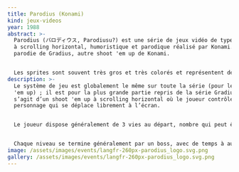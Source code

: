 ```yaml
---
title: Parodius (Konami)
kind: jeux-videos
year: 1988
abstract: >-
  Parodius (パロディウス, Parodiusu?) est une série de jeux vidéo de type shoot 'em up
  à scrolling horizontal, humoristique et parodique réalisé par Konami. C'est la
  parodie de Gradius, autre shoot 'em up de Konami.


  Les sprites sont souvent très gros et très colorés et représentent des ennemis aussi loufoques que des seringues ou des moaïs.
description: >-
  Le système de jeu est globalement le même sur toute la série (pour les shoot
  'em up) ; il est pour la plus grande partie repris de la série Gradius. Il
  s’agit d’un shoot 'em up à scrolling horizontal où le joueur contrôle un
  personnage qui se déplace librement à l’écran. 


  Le joueur dispose généralement de 3 vies au départ, nombre qui peut être augmenté s’il atteint un score suffisant. Le personnage n’a qu’un point de vie, ce qui veut dire qu’il est vaincu au premier coup qu’il reçoit. Le jeu possède un système de points de contrôle qui permet de ne pas le reprendre au début à chaque fois que le personnage perd une vie. 


  Chaque niveau se termine généralement par un boss, avec de temps à autre un miniboss quelque part dans le niveau. Les versions console du jeu permettent de régler la difficulté, mais les versions arcade ont une gradation de la difficulté selon le temps que le personnage tient sans perdre de vies.
image: /assets/images/events/langfr-260px-parodius_logo.svg.png
gallery: /assets/images/events/langfr-260px-parodius_logo.svg.png
---
```

